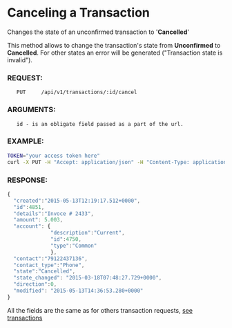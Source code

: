 # Canceling a Transaction

Changes the state of an unconfirmed transaction to '**Cancelled**'

This method allows to change the transaction's state from **Unconfirmed** to **Cancelled**.
For other states an error will be generated ("Transaction state is invalid").

### REQUEST:
       PUT     /api/v1/transactions/:id/cancel
### ARGUMENTS:
       id - is an obligate field passed as a part of the url.
### EXAMPLE:

```bash
TOKEN="your access token here"
curl -X PUT -H "Accept: application/json" -H "Content-Type: application/json" -H "Authorization: Bearer $TOKEN" https://testapi.copernicusgold.com/api/v1/transactions/4350/cancel
```

### RESPONSE:

```javascript
{
  "created":"2015-05-13T12:19:17.512+0000",
  "id":4851, 
  "details":"Invoce # 2433",
  "amount": 5.003,
  "account": { 
              "description":"Current",
              "id":4750,
              "type":"Common"
              },
  "contact":"79122437136", 
  "contact_type":"Phone",
  "state":"Cancelled", 
  "state_changed": "2015-03-18T07:48:27.729+0000",
  "direction":0,
  "modified": "2015-05-13T14:36:53.280+0000"
}
```

All the fields are the same as for others transaction requests, [see transactions](../transactions.md)
